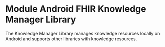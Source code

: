 # Module Android FHIR Knowledge Manager Library

The Knowledge Manager Library manages knowledge resources locally on Android and
supports other libraries with knowledge resources.